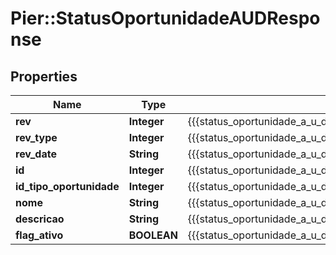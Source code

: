 # Pier::StatusOportunidadeAUDResponse

## Properties
Name | Type | Description | Notes
------------ | ------------- | ------------- | -------------
**rev** | **Integer** | {{{status_oportunidade_a_u_d_response_rev_value}}} | [optional] 
**rev_type** | **Integer** | {{{status_oportunidade_a_u_d_response_rev_type_value}}} | [optional] 
**rev_date** | **String** | {{{status_oportunidade_a_u_d_response_rev_date_value}}} | [optional] 
**id** | **Integer** | {{{status_oportunidade_a_u_d_response_id_value}}} | [optional] 
**id_tipo_oportunidade** | **Integer** | {{{status_oportunidade_a_u_d_response_id_tipo_oportunidade_value}}} | [optional] 
**nome** | **String** | {{{status_oportunidade_a_u_d_response_nome_value}}} | [optional] 
**descricao** | **String** | {{{status_oportunidade_a_u_d_response_descricao_value}}} | [optional] 
**flag_ativo** | **BOOLEAN** | {{{status_oportunidade_a_u_d_response_flag_ativo_value}}} | [optional] 


